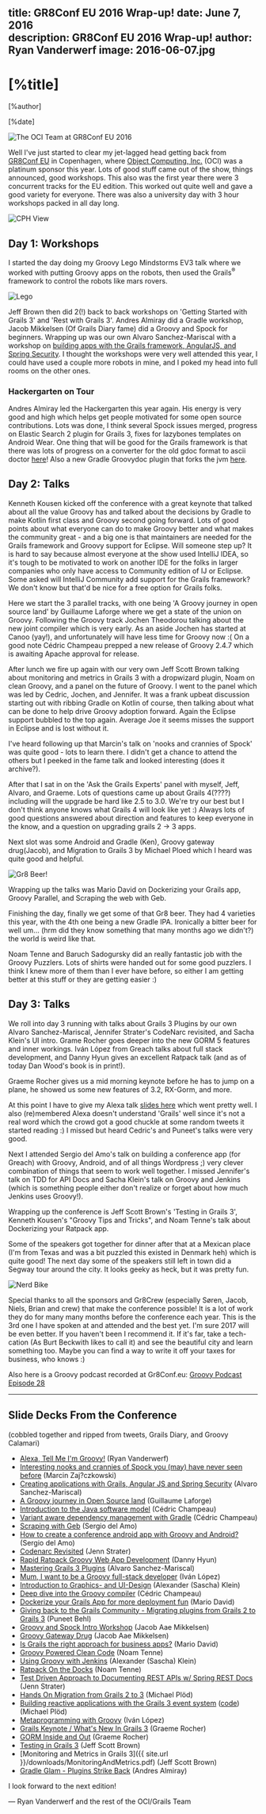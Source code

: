 title: GR8Conf EU 2016 Wrap-up!
date: June 7, 2016  
description: GR8Conf EU 2016 Wrap-up!
author: Ryan Vanderwerf
image: 2016-06-07.jpg   
---

# [%title]

[%author]

[%date] 

![The OCI Team at GR8Conf EU 2016](2016-06-07-img01.jpg)

Well I've just started to clear my jet-lagged head getting back from [GR8Conf EU](https://gr8conf.eu/) in Copenhagen, where [Object Computing, Inc.](https://objectcomputing.com/) (OCI) was a platinum sponsor this year. Lots of good stuff came out of the show, things announced, good workshops. This also was the first year there were 3 concurrent tracks for the EU edition. This worked out quite well and gave a good variety for everyone. There was also a university day with 3 hour workshops packed in all day long.

![CPH View](2016-06-07-img02.jpg)

## Day 1: Workshops

I started the day doing my Groovy Lego Mindstorms EV3 talk where we worked with putting Groovy apps on the robots, then used the Grails<sup>&reg;</sup> framework to control the robots like mars rovers.

![Lego](2016-06-07-img03.jpg)

Jeff Brown then did 2(!) back to back workshops on 'Getting Started with Grails 3' and 'Rest with Grails 3'. Andres Almiray did a Gradle workshop, Jacob Mikkelsen (Of Grails Diary fame) did a Groovy and Spock for beginners. Wrapping up was our own Alvaro Sanchez-Mariscal with a workshop on [building apps with the Grails framework, AngularJS, and Spring Security](https://alvarosanchez.github.io/grails-angularjs-springsecurity-workshop/ "Building Apps with Grails"). I thought the workshops were very well attended this year, I could have used a couple more robots in mine, and I poked my head into full rooms on the other ones.

### Hackergarten on Tour

Andres Almiray led the Hackergarten this year again. His energy is very good and high which helps get people motivated for some open source contributions. Lots was done, I think several Spock issues merged, progress on Elastic Search 2 plugin for Grails 3, fixes for lazybones templates on Android Wear. One thing that will be good for the Grails framework is that there was lots of progress on a converter for the old gdoc format to ascii doctor [here](https://t.co/NA41R1DUjM)! Also a new Gradle Groovydoc plugin that forks the jvm [here](https://t.co/EsFOyuVx7n).

## Day 2: Talks

Kenneth Kousen kicked off the conference with a great keynote that talked about all the value Groovy has and talked about the decisions by Gradle to make Kotlin first class and Groovy second going forward. Lots of good points about what everyone can do to make Groovy better and what makes the community great - and a big one is that maintainers are needed for the Grails framework and Groovy support for Eclipse. Will someone step up? It is hard to say because almost everyone at the show used IntelliJ IDEA, so it's tough to be motivated to work on another IDE for the folks in larger companies who only have access to Community edition of IJ or Eclipse. Some asked will IntelliJ Community add support for the Grails framework? We don't know but that'd be nice for a free option for Grails folks.

Here we start the 3 parallel tracks, with one being 'A Groovy journey in open source land' by Guillaume Laforge where we get a state of the union on Groovy. Following the Groovy track Jochen Theodorou talking about the new joint compiler which is very early. As an aside Jochen has started at Canoo (yay!), and unfortunately will have less time for Groovy now :( On a good note Cédric Champeau prepped a new release of Groovy 2.4.7 which is awaiting Apache approval for release.

After lunch we fire up again with our very own Jeff Scott Brown talking about monitoring and metrics in Grails 3 with a dropwizard plugin, Noam on clean Groovy, and a panel on the future of Groovy. I went to the panel which was led by Cedric, Jochen, and Jennifer. It was a frank upbeat discussion starting out with ribbing Gradle on Kotlin of course, then talking about what can be done to help drive Groovy adoption forward. Again the Eclipse support bubbled to the top again. Average Joe it seems misses the support in Eclipse and is lost without it.

I've heard following up that Marcin's talk on 'nooks and crannies of Spock' was quite good - lots to learn there. I didn't get a chance to attend the others but I peeked in the fame talk and looked interesting (does it archive?).

After that I sat in on the 'Ask the Grails Experts' panel with myself, Jeff, Alvaro, and Graeme. Lots of questions came up about Grails 4(????) including will the upgrade be hard like 2.5 to 3.0\. We're try our best but I don't think anyone knows what Grails 4 will look like yet :) Always lots of good questions answered about direction and features to keep everyone in the know, and a question on upgrading grails 2 -> 3 apps.

Next slot was some Android and Gradle (Ken), Groovy gateway drug(Jacob), and Migration to Grails 3 by Michael Ploed which I heard was quite good and helpful.

![Gr8 Beer!](2016-06-07-img04.jpg)

Wrapping up the talks was Mario David on Dockerizing your Grails app, Groovy Parallel, and Scraping the web with Geb.

Finishing the day, finally we get some of that Gr8 beer. They had 4 varieties this year, with the 4th one being a new Gradle IPA. Ironically a bitter beer for well um... (hrm did they know something that many months ago we didn't?) the world is weird like that.

Noam Tenne and Baruch Sadogursky did an really fantastic job with the Groovy Puzzlers. Lots of shirts were handed out for some good puzzlers. I think I knew more of them than I ever have before, so either I am getting better at this stuff or they are getting easier :)

## Day 3: Talks

We roll into day 3 running with talks about Grails 3 Plugins by our own Alvaro Sanchez-Mariscal, Jennifer Strater's CodeNarc revisited, and Sacha Klein's UI intro. Grame Rocher goes deeper into the new GORM 5 features and inner workings. Iván López from Greach talks about full stack development, and Danny Hyun gives an excellent Ratpack talk (and as of today Dan Wood's book is in print!).

Graeme Rocher gives us a mid morning keynote before he has to jump on a plane, he showed us some new features of 3.2, RX-Gorm, and more.

At this point I have to give my Alexa talk [slides here](https://speakerdeck.com/rvanderwerf/alexa-tell-me-im-groovy-gr8conf-dot-eu-2016) which went pretty well. I also (re)membered Alexa doesn't understand 'Grails' well since it's not a real word which the crowd got a good chuckle at some random tweets it started reading :) I missed but heard Cedric's and Puneet's talks were very good.

Next I attended Sergio del Amo's talk on building a conference app (for Greach) with Groovy, Android, and of all things Wordpress ;) very clever combination of things that seem to work well together. I missed Jennifer's talk on TDD for API Docs and Sacha Klein's talk on Groovy and Jenkins (which is something people either don't realize or forget about how much Jenkins uses Groovy!).

Wrapping up the conference is Jeff Scott Brown's 'Testing in Grails 3', Kenneth Kousen's "Groovy Tips and Tricks", and Noam Tenne's talk about Dockerizing your Ratpack app.

Some of the speakers got together for dinner after that at a Mexican place (I'm from Texas and was a bit puzzled this existed in Denmark heh) which is quite good! The next day some of the speakers still left in town did a Segway tour around the city. It looks geeky as heck, but it was pretty fun.

![Nerd Bike](2016-06-07-img05.jpg)

Special thanks to all the sponsors and Gr8Crew (especially Søren, Jacob, Niels, Brian and crew) that make the conference possible! It is a lot of work they do for many many months before the conference each year. This is the 3rd one I have spoken at and attended and the best yet. I'm sure 2017 will be even better. If you haven't been I recommend it. If it's far, take a tech-cation (As Burt Beckwith likes to call it) and see the beautiful city and learn something too. Maybe you can find a way to write it off your taxes for business, who knows :)

Also here is a Groovy podcast recorded at Gr8Conf.eu: [Groovy Podcast Episode 28](https://www.youtube.com/watch?v=Sj9P6_jT9R8)

***

## Slide Decks From the Conference

(cobbled together and ripped from tweets, Grails Diary, and Groovy Calamari)

*   [Alexa, Tell Me I'm Groovy!](https://speakerdeck.com/rvanderwerf/alexa-tell-me-im-groovy-gr8conf-dot-eu-2016) (Ryan Vanderwerf)
*   [Interesting nooks and crannies of Spock you (may) have never seen before](https://speakerdeck.com/szpak/interesting-nooks-and-crannies-of-spock-you-may-have-never-seen-before) (Marcin Zaj?czkowski)
*   [Creating applications with Grails, Angular JS and Spring Security](https://www.slideshare.net/alvarosanchezmariscal/creating-applications-with-grails-angular-js-and-spring-security-62646073) (Alvaro Sanchez-Mariscal)
*   [A Groovy journey in Open Source land](https://speakerdeck.com/glaforge/a-groovy-journey-in-open-source-land) (Guillaume Laforge)
*   [Introduction to the Java software model](https://melix.github.io/gr8conf2016-intro-software-model/#/) (Cédric Champeau)
*   [Variant aware dependency management with Gradle](https://melix.github.io/gr8conf2016-variant-aware-dep-mgmt/#/) (Cédric Champeau)
*   [Scraping with Geb](https://speakerdeck.com/sdelamo/scraping-with-geb) (Sergio del Amo)
*   [How to create a conference android app with Groovy and Android?](https://t.co/2GsyZuq2h8) (Sergio del Amo)
*   [Codenarc Revisited](https://speakerdeck.com/jlstrater/codenarc-revisited-gr8conf-eu-2016) (Jenn Strater)
*   [Rapid Ratpack Groovy Web App Development](https://danhyun.github.io/2016-gr8confeu-rapid-ratpack-groovy/#implementing_individual_todo_chain) (Danny Hyun)
*   [Mastering Grails 3 Plugins](https://www.slideshare.net/alvarosanchezmariscal/mastering-grails-3-plugins-gr8conf-eu-2016) (Alvaro Sanchez-Mariscal)
*   [Mum, I want to be a Groovy full-stack developer](https://www.slideshare.net/ilopmar/gr8conf-2016-mum-i-want-to-be-a-groovy-fullstack-developer) (Iván López)
*   [Introduction to Graphics- and UI-Design](https://de.slideshare.net/sascha_klein/introduction-to-graphics-and-uidesign) (Alexander (Sascha) Klein)
*   [Deep dive into the Groovy compiler](https://melix.github.io/gr8conf2016-deepdive-groovy-compiler/#/) (Cédric Champeau)
*   [Dockerize your Grails App for more deployment fun](https://speakerdeck.com/mariodavid/dockerize-your-grails-app-for-more-deployment-fun-gr8conf-eu-2016) (Mario David)
*   [Giving back to the Grails Community - Migrating plugins from Grails 2 to Grails 3](https://speakerdeck.com/behl/giving-back-to-the-grails-community-migrating-plugins-from-grails-2-to-grails-3) (Puneet Behl)
*   [Groovy and Spock Intro Workshop](https://imada.sdu.dk/~jamik/gr8conf-2016/workshop/#/) (Jacob Aae Mikkelsen)
*   [Groovy Gateway Drug](https://imada.sdu.dk/~jamik/gr8conf-2016/groovy-gateway-drugs/#/) (Jacob Aae Mikkelsen)
*   [Is Grails the right approach for business apps?](https://speakerdeck.com/mariodavid/is-grails-the-right-approach-for-business-apps-gr8conf-eu-2016) (Mario David)
*   [Groovy Powered Clean Code](https://www.slideshare.net/gr8conf/groovy-powered-clean-code) (Noam Tenne)
*   [Using Groovy with Jenkins](https://de.slideshare.net/sascha_klein/using-groovy-with-jenkins) (Alexander (Sascha) Klein)
*   [Ratpack On the Docks](https://www.slideshare.net/gr8conf/ratpack-on-the-docks) (Noam Tenne)
*   [Test Driven Approach to Documenting REST APIs w/ Spring REST Docs](https://speakerdeck.com/jlstrater/a-test-driven-approach-to-documenting-restful-apis-with-spring-rest-docs-gr8conf-eu-2016) (Jenn Strater)
*   [Hands On Migration from Grails 2 to 3](https://www.innoq.com/de/talks/2016/06/hands-on-migration-grails-2-to-3/) (Michael Plöd)
*   [Building reactive applications with the Grails 3 event system](https://www.innoq.com/de/talks/2016/06/reactive-applications-with-grails3/) ([code](https://github.com/mploed/grails-event-example)) (Michael Plöd)
*   [Metaprogramming with Groovy](https://www.slideshare.net/ilopmar/gr8conf-2016-metaprogramming-with-groovy) (Iván López)
*   [Grails Keynote / What's New In Grails 3](https://www.slideshare.net/graemerocher/gr8conf-2016-whats-new-in-grails-3) (Graeme Rocher)
*   [GORM Inside and Out](https://www.slideshare.net/graemerocher/gr8conf-2016-gorm-inside-and-out) (Graeme Rocher)
*   [Testing in Grails 3](https://jeffbrown.github.io/testingdemo/) (Jeff Scott Brown)
*   [Monitoring and Metrics in Grails 3]({{ site.url }}/downloads/MonitoringAndMetrics.pdf) (Jeff Scott Brown)
*   [Gradle Glam - Plugins Strike Back](https://www.slideshare.net/aalmiray/gradle-glam-plugis-strike-back) (Andres Almiray)

I look forward to the next edition! 

— Ryan Vanderwerf and the rest of the OCI/Grails Team
